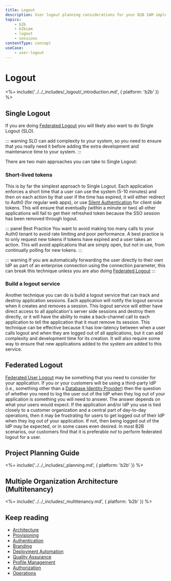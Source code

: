 ```yaml
---
title: Logout
description: User logout planning considerations for your B2B IAM implementation.
topics:
    - b2b
    - b2biam
    - logout
    - sessions
contentType: concept
useCase:
    - user-logout
---
```

# Logout

<%= include('../../_includes/_logout/_introduction.md', { platform: 'b2b' }) %>

## Single Logout

If you are doing [Federated Logout](#federated-logout) you will likely also want to do Single Logout (SLO).

::: warning
SLO can add complexity to your system, so you need to ensure that you really need it before adding the extra development and maintenance time to your system.
:::

There are two main approaches you can take to Single Logout:

### Short-lived tokens

This is by far the simplest approach to Single Logout.  Each application enforces a short time that a user can use the system (5-10 minutes) and then on each action by that user if the time has expired, it will either redirect to Auth0 (for regular web apps), or use [Silent Authentication](https://auth0.com/docs/api-auth/tutorials/silent-authentication) for client side tokens.  This will ensure that eventually (within a minute or two) all other applications will fail to get their refreshed token because the SSO session has been removed through logout.

::: panel Best Practice
You want to avoid making too many calls to your Auth0 tenant to avoid rate limiting and poor performance.  A best practice is to only request new tokens if tokens have expired and a user takes an action.  This will avoid applications that are simply open, but not in use, from continually polling for new tokens.
:::

::: warning
If you are automatically forwarding the user directly to their own IdP as part of an enterprise connection using the connection parameter, this can break this technique unless you are also doing [Federated Logout](#federated-logout)
:::

### Build a logout service

Another technique you can do is build a logout service that can track and destroy application sessions.  Each application will notify the logout service when it creates and removes a session.  This logout service will either have direct access to all application's server side sessions and destroy them directly, or it will have the ability to make a back-channel call to each application to tell the application that it must remove its session.  This technique can be effective because it has low-latency between when a user calls logout and when they are logged out of all applications, but it can add complexity and development time for its creation.  It will also require some way to ensure that new applications added to the system are added to this service.

## Federated Logout

[Federated User Logout](/logout/guides/logout-idps) may be something that you need to consider for your application.  If you or your customers will be using a third-party IdP (i.e., something other than a [Database Identity Provider](/connections/database)) then the question of whether you need to log the user out of the IdP when they log out of your application is something you will need to answer. The answer depends on what your users would expect. If the application and/or IdP you use is tied closely to a customer organization and a central part of day-to-day operations, then it may be frustrating for users to get logged out of their IdP when they log out of your application. If not, then being logged out of the IdP may be expected, or in some cases even desired. In most B2B scenarios, our customers find that it is preferable *not* to perform federated logout for a user.


## Project Planning Guide

<%= include('../../_includes/_planning.md', { platform: 'b2b' }) %>

## Multiple Organization Architecture (Multitenancy)

<%= include('../../_includes/_multitenancy.md', { platform: 'b2b' }) %>

## Keep reading

* [Architecture](/architecture-scenarios/implementation/b2b/b2b-architecture)
* [Provisioning](/architecture-scenarios/implementation/b2b/b2b-provisioning)
* [Authentication](/architecture-scenarios/implementation/b2b/b2b-authentication)
* [Branding](/architecture-scenarios/implementation/b2b/b2b-branding)
* [Deployment Automation](/architecture-scenarios/implementation/b2b/b2b-deployment)
* [Quality Assurance](/architecture-scenarios/implementation/b2b/b2b-qa)
* [Profile Management](/architecture-scenarios/implementation/b2b/b2b-profile-mgmt)
* [Authorization](/architecture-scenarios/implementation/b2b/b2b-authorization)
* [Operations](/architecture-scenarios/implementation/b2b/b2b-operations)

